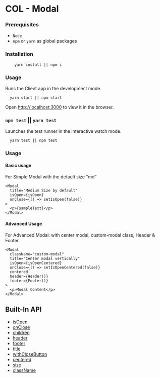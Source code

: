 # COL - Modal

### Prerequisites

- `Node`
- `npm` or `yarn` as global packages


### Installation
```
    yarn install || npm i
```

### Usage

Runs the Client app in the development mode.<br />
```
  yarn start || npm start
```
Open [http://localhost:3000](http://localhost:3000) to view it in the browser.

### `npm test` || `yarn test`
Launches the test runner in the interactive watch mode.

```
  yarn test || npm test
```


### Usage

#### Basic usage
For Simple Modal with the default size "md"
```
<Modal
  title="Medium Size by default"
  isOpen={isOpen}
  onClose={() => setIsOpen(false)}
>
  <p>{sampleText}</p>
</Modal>
```
#### Advanced Usage
For Advanced Modal: with center modal, custom-modal class, Header & Footer
```
<Modal
  className="custom-modal"
  title="Center modal vertically"
  isOpen={isOpenCentered}
  onClose={() => setIsOpenCentered(false)}
  centered
  header={Header()}
  footer={Footer()}
>
  <p>Modal Content</p>
</Modal>
```

## Built-In API
- [isOpen](#isopen)
- [onClose](#onclose)
- [children](#children)
- [header](#header)
- [footer](#footer)
- [title](#title)
- [withCloseButton](#withclosebutton)
- [centered](#centered)
- [size](#size)
- [className](#classname)
